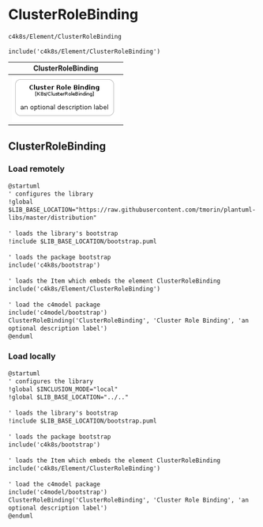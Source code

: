 # ClusterRoleBinding


```text
c4k8s/Element/ClusterRoleBinding
```

```text
include('c4k8s/Element/ClusterRoleBinding')
```



| ClusterRoleBinding |
| :---: |
| ![illustration for ClusterRoleBinding](../../c4k8s/Element/ClusterRoleBinding.Local.png) |




## ClusterRoleBinding

### Load remotely
```plantuml
@startuml
' configures the library
!global $LIB_BASE_LOCATION="https://raw.githubusercontent.com/tmorin/plantuml-libs/master/distribution"

' loads the library's bootstrap
!include $LIB_BASE_LOCATION/bootstrap.puml

' loads the package bootstrap
include('c4k8s/bootstrap')

' loads the Item which embeds the element ClusterRoleBinding
include('c4k8s/Element/ClusterRoleBinding')

' load the c4model package
include('c4model/bootstrap')
ClusterRoleBinding('ClusterRoleBinding', 'Cluster Role Binding', 'an optional description label')
@enduml
```

### Load locally
```plantuml
@startuml
' configures the library
!global $INCLUSION_MODE="local"
!global $LIB_BASE_LOCATION="../.."

' loads the library's bootstrap
!include $LIB_BASE_LOCATION/bootstrap.puml

' loads the package bootstrap
include('c4k8s/bootstrap')

' loads the Item which embeds the element ClusterRoleBinding
include('c4k8s/Element/ClusterRoleBinding')

' load the c4model package
include('c4model/bootstrap')
ClusterRoleBinding('ClusterRoleBinding', 'Cluster Role Binding', 'an optional description label')
@enduml
```

